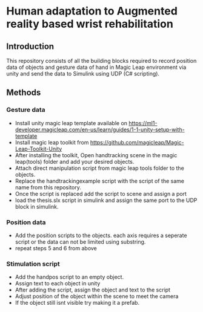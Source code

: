 
# Human adaptation to Augmented reality based wrist rehabilitation

## Introduction
This repository consists of all the building blocks required to record position data of objects and gesture data of hand in Magic Leap environment via unity and send the data to Simulink using UDP (C# scripting). 

## Methods

### Gesture data

- Install unity magic leap template available on https://ml1-developer.magicleap.com/en-us/learn/guides/1-1-unity-setup-with-template
- Install magic leap toolkit from https://github.com/magicleap/Magic-Leap-Toolkit-Unity
- After installing the toolkit, Open handtracking scene in the magic leap(tools) folder and add your desired objects.
- Attach direct manipulation script from magic leap tools folder to the objects.
- Replace the handtrackingexample script with the script of the same name from this repository. 
- Once the script is replaced add the script to scene and assign a port
- load the thesis.slx script in simulink and assign the same port to the UDP block in simulink.

### Position data

- Add the position scripts to the objects. each axis requires a seperate script or the data can not be limited using substring.
- repeat steps 5 and 6 from above

### Stimulation script

- Add the handpos script to an empty object. 
- Assign text to each object in unity 
- After adding the script, assign the object and text to the script
- Adjust position of the object within the scene to meet the camera
- If the object still isnt visible try making it a prefab.

